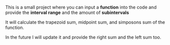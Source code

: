 This is a small project where you can input a **function** into the code and provide the **interval range** and the amount of **subintervals** 

It will calculate the trapezoid sum, midpoint sum, and simposons sum of the function.

In the future I will update it and provide the right sum and the left sum too. 
